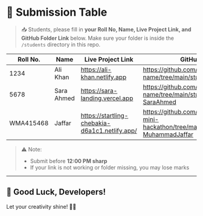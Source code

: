 # 📌 Submission Table

> 📥 Students, please fill in **your Roll No, Name, Live Project Link, and GitHub Folder Link** below. Make sure your folder is inside the `/students` directory in this repo.

| Roll No. | Name         | Live Project Link                       | GitHub Folder Link                                                  | Linkedin Link                     |
|----------|--------------|-----------------------------------------|----------------------------------------------------------------------|----------------------------------|
| 1234     | Ali Khan     | https://ali-khan.netlify.app            | https://github.com/your-org/repo-name/tree/main/students/roll1234-AliKhan | https://linkedin.com/in/alikhan |
| 5678     | Sara Ahmed   | https://sara-landing.vercel.app         | https://github.com/your-org/repo-name/tree/main/students/roll5678-SaraAhmed | https://linkedin.com/in/saraahmed |
| WMA415468         | Jaffar             | https://startling-chebakia-d6a1c1.netlify.app/                                        | https://github.com/jaffar-dev/batch-17-mini-hackathon/tree/main/students/wma415468-MuhammadJaffar                                                                      | https://www.linkedin.com/posts/muhammad-jaffar-002a8b232_hey-i-have-cloned-darazpk-in-hackathon-activity-7355303321433169920-H0eD?utm_source=share&utm_medium=member_desktop&rcm=ACoAADouKkIBf7aDv3cesc5Bk5U7DGvDjppWH0E                                |

> ⚠️ Note:
> - Submit before **12:00 PM sharp**  
> - If your link is not working or folder missing, you may lose marks

---

## 🏁 Good Luck, Developers!

Let your creativity shine! 🚀✨
